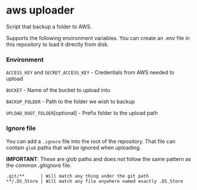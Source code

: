 # aws uploader

Script that backup a folder to AWS.

Supports the following environment variables.
You can create an .env file in this repository to load it directly from disk.

### Environment
`ACCESS_KEY` and `SECRET_ACCESS_KEY` - Credentials from AWS needed to upload

`BUCKET` - Name of the bucket to upload into

`BACKUP_FOLDER` - Path to the folder we wish to backup

`UPLOAD_ROOT_FOLDER`[optional] - Prefix folder to the upload path

### Ignore file
You can add a `.ignore` file into the root of the repository. 
That file can contain `glob` paths that will be ignored when uploading.

__IMPORTANT__: These are glob paths and does _not_ follow the same pattern as the common .gitignore file.

```
.git/**      | Will match any thing under the git path
**/.DS_Store | Will match any file anywhere named exactly .DS_Store
```